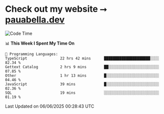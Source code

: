 # Check out my website ⭢ [pauabella.dev](https://pauabella.dev)

<!--START_SECTION:waka-->
![Code Time](http://img.shields.io/badge/Code%20Time-4%2C508%20hrs%2017%20mins-blue)

📊 **This Week I Spent My Time On** 

```text
💬 Programming Languages: 
TypeScript               22 hrs 42 mins      █████████████████████░░░░   82.34 % 
Gettext Catalog          2 hrs 9 mins        ██░░░░░░░░░░░░░░░░░░░░░░░   07.85 % 
Other                    1 hr 13 mins        █░░░░░░░░░░░░░░░░░░░░░░░░   04.46 % 
JavaScript               39 mins             █░░░░░░░░░░░░░░░░░░░░░░░░   02.36 % 
SQL                      19 mins             ░░░░░░░░░░░░░░░░░░░░░░░░░   01.19 % 
```


 Last Updated on 06/06/2025 00:28:43 UTC
<!--END_SECTION:waka-->
